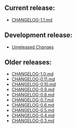 ## Current release:
  * [CHANGELOG-1.1.md][11]

## Development release:
  * [Unreleased Changes][0]

## Older releases:
  * [CHANGELOG-1.0.md][10]
  * [CHANGELOG-0.11.md][9]
  * [CHANGELOG-0.10.md][8]
  * [CHANGELOG-0.9.md][7]
  * [CHANGELOG-0.8.md][6]
  * [CHANGELOG-0.7.md][5]
  * [CHANGELOG-0.6.md][4]
  * [CHANGELOG-0.5.md][3]
  * [CHANGELOG-0.4.md][2]
  * [CHANGELOG-0.3.md][1]


[11]: https://github.com/heptio/velero/blob/master/changelogs/CHANGELOG-1.1.md
[10]: https://github.com/heptio/velero/blob/master/changelogs/CHANGELOG-1.0.md
[9]: https://github.com/heptio/velero/blob/master/changelogs/CHANGELOG-0.11.md
[8]: https://github.com/heptio/velero/blob/master/changelogs/CHANGELOG-0.10.md
[7]: https://github.com/heptio/velero/blob/master/changelogs/CHANGELOG-0.9.md
[6]: https://github.com/heptio/velero/blob/master/changelogs/CHANGELOG-0.8.md
[5]: https://github.com/heptio/velero/blob/master/changelogs/CHANGELOG-0.7.md
[4]: https://github.com/heptio/velero/blob/master/changelogs/CHANGELOG-0.6.md
[3]: https://github.com/heptio/velero/blob/master/changelogs/CHANGELOG-0.5.md
[2]: https://github.com/heptio/velero/blob/master/changelogs/CHANGELOG-0.4.md
[1]: https://github.com/heptio/velero/blob/master/changelogs/CHANGELOG-0.3.md
[0]: https://github.com/heptio/velero/blob/master/changelogs/unreleased
